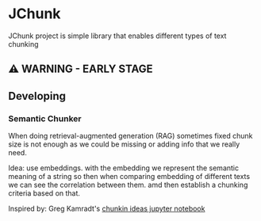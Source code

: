 # JChunk

JChunk project is simple library that enables different types of text chunking

## ⚠️ WARNING - EARLY STAGE

## Developing

### Semantic Chunker
When doing retrieval-augmented generation (RAG) sometimes fixed chunk size is not enough 
as we could be missing or adding info that we really need.

Idea: use embeddings. with the embedding we represent the semantic meaning of a string so then when comparing embedding of different texts we can see the correlation between them. amd then establish a 
chunking criteria based on that.

Inspired by: Greg Kamradt's [chunkin ideas jupyter notebook](https://github.com/FullStackRetrieval-com/RetrievalTutorials/blob/main/tutorials/LevelsOfTextSplitting/5_Levels_Of_Text_Splitting.ipynb)